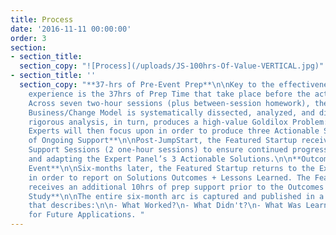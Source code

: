 ```yaml
---
title: Process
date: '2016-11-11 00:00:00'
order: 3
section:
- section_title: 
  section_copy: "![Process](/uploads/JS-100hrs-Of-Value-VERTICAL.jpg)"
- section_title: ''
  section_copy: "**37-hrs of Pre-Event Prep**\n\nKey to the effectiveness of the JumpStart
    experience is the 37hrs of Prep Time that take place before the actual JumpStart.
    Across seven two-hour sessions (plus between-session homework), the Featured Startup’s
    Business/Change Model is systematically dissected, analyzed, and diagnosed. This
    rigorous analysis, in turn, produces a high-value Goldilox Problem: which seven
    Experts will then focus upon in order to produce three Actionable Solutions.\n\n**Six-Months
    of Ongoing Support**\n\nPost-JumpStart, the Featured Startup receives twice-monthly
    Support Sessions (2 one-hour sessions) to ensure continued progress in implementing
    and adapting the Expert Panel’s 3 Actionable Solutions.\n\n**Outcomes Reporting
    Event**\n\nSix-months later, the Featured Startup returns to the Expert Panel
    in order to report on Solutions Outcomes + Lessons Learned. The Featured Startup
    receives an additional 10hrs of prep support prior to the Outcomes Reporting Event.\n\n**Case
    Study**\n\nThe entire six-month arc is captured and published in a Case Study
    that describes:\n\n- What Worked?\n- What Didn't?\n- What Was Learned?\n- Recommendations
    for Future Applications. "
---
```

